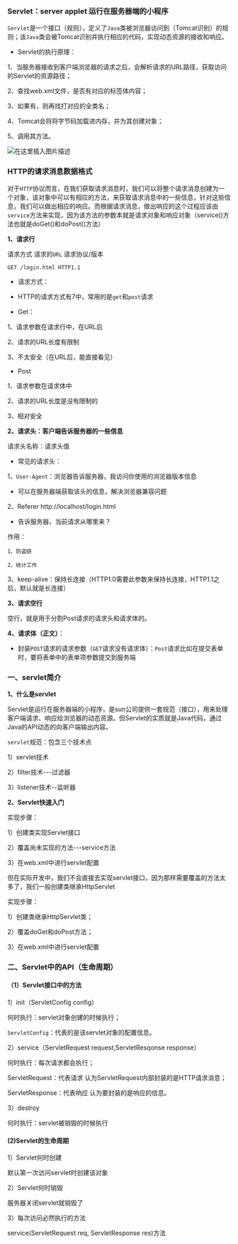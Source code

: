 ### Servlet：server applet 运行在服务器端的小程序

`Servlet`是一个接口（规则），定义了`Java`类被浏览器访问到（Tomcat识别）的规则；该`Java`类会被Tomcat识别并执行相应的代码，实现动态资源的接收和响应。

* Servlet的执行原理：

1、当服务器接收到客户端浏览器的请求之后，会解析请求的URL路径，获取访问的Servlet的资源路径；

2、查找web.xml文件，是否有对应的<url-pattern>标签体内容；

3、如果有，则再找打对应的<servlet-class>全类名；

4、Tomcat会将将字节码加载进内存，并为其创建对象；

5、调用其方法。

![在这里插入图片描述](https://img-blog.csdnimg.cn/8b1b1cac60e94ea3a5bd936905b5878a.png?x-oss-process=image/watermark,type_d3F5LXplbmhlaQ,shadow_50,text_Q1NETiBAbGVlZGNvZGVKb2huMDE=,size_18,color_FFFFFF,t_70,g_se,x_16)

### HTTP的请求消息数据格式

对于`HTTP`协议而言，在我们获取请求消息时，我们可以将整个请求消息创建为一个对象，该对象中可以有相应的方法，来获取请求消息中的一些信息，针对这些信息，我们可以做出相应的响应。而根据请求消息，做出响应的这个过程应该由`service`方法来实现，因为该方法的参数本就是请求对象和响应对象（service()方法也就是doGet()和doPost()方法）

**1、请求行**

请求方式 请求的`URL` 请求协议/版本

`GET /login.html HTTP1.1`

* 请求方式：

* HTTP的请求方式有7中，常用的是`get`和`post`请求

* Get：

1、请求参数在请求行中，在URL后

2、请求的URL长度有限制

3、不太安全（在URL后，能直接看见）

* Post

1、请求参数在请求体中

2、请求的URL长度是没有限制的

3、相对安全

**2、请求头：客户端告诉服务器的一些信息**

请求头名称：请求头值

* 常见的请求头：

1、`User-Agent`：浏览器告诉服务器，我访问你使用的浏览器版本信息

* 可以在服务器端获取该头的信息，解决浏览器兼容问题

2、Referer http://localhost/login.html

* 告诉服务器，当前请求从哪里来？

作用：

    1、防盗链

    2、统计工作

3、keep-alive：保持长连接（HTTP1.0需要此参数来保持长连接，HTTP1.1之后，默认就是长连接）

**3、请求空行**

空行，就是用于分割Post请求的请求头和请求体的。

**4、请求体（正文）**：

* 封装`POST`请求的请求参数（`GET`请求没有请求体）：`Post`请求比如在提交表单时，要将表单中的表单项参数提交到服务端

### 一、servlet简介

**1、什么是servlet**

Servlet是运行在服务器端的小程序，是sun公司提供一套规范（接口），用来处理客户端请求、响应给浏览器的动态资源。但Servlet的实质就是Java代码，通过Java的API动态的向客户端输出内容。

`servlet`规范：包含三个技术点

1）servlet技术

2）filter技术---过滤器

3）listener技术--监听器

**2、Servlet快速入门**

实现步骤：

1）创建类实现Servlet接口

2）覆盖尚未实现的方法---service方法

3）在web.xml中进行servlet配置

但在实际开发中，我们不会直接去实现servlet接口，因为那样需要覆盖的方法太多了，我们一般创建类继承HttpServlet

实现步骤：

1）创建类继承HttpServlet类；

2）覆盖doGet和doPost方法；

3）在web.xml中进行servlet配置

### 二、Servlet中的API（生命周期）

#### （1）Servlet接口中的方法

1）init（ServletConfig config）

何时执行：servlet对象创建的时候执行；

`ServletConfig`：代表的是该servlet对象的配置信息。

2）service（ServletRequest request,ServletResqonse response）

何时执行：每次请求都会执行；

ServletRequest：代表请求 认为ServletRequest内部封装的是HTTP请求消息；

ServletResponse：代表响应 认为要封装的是响应的信息。

3）destroy

何时执行：servlet被销毁的时候执行


#### (2)Servlet的生命周期

1）Servlet何时创建

默认第一次访问servlet时创建该对象

2）Servlet何时销毁

服务器关闭servlet就销毁了

3）每次访问必然执行的方法

service(ServletRequest req, ServletResponse res)方法
